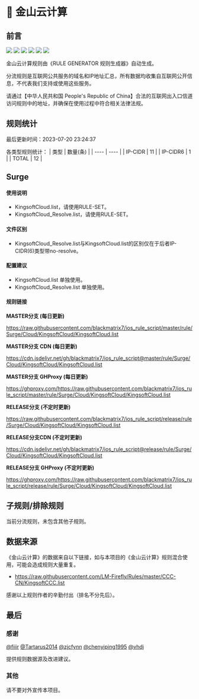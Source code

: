 # 🧸 金山云计算

## 前言

![](https://shields.io/badge/-移除重复规则-ff69b4) ![](https://shields.io/badge/-DOMAIN与DOMAIN--SUFFIX合并-green) ![](https://shields.io/badge/-DOMAIN--SUFFIX间合并-critical) ![](https://shields.io/badge/-DOMAIN与DOMAIN--KEYWORD合并-9cf) ![](https://shields.io/badge/-DOMAIN--SUFFIX与DOMAIN--KEYWORD合并-blue) ![](https://shields.io/badge/-IP--CIDR(6)合并-blueviolet) 

金山云计算规则由《RULE GENERATOR 规则生成器》自动生成。

分流规则是互联网公共服务的域名和IP地址汇总，所有数据均收集自互联网公开信息，不代表我们支持或使用这些服务。

请通过【中华人民共和国 People's Republic of China】合法的互联网出入口信道访问规则中的地址，并确保在使用过程中符合相关法律法规。

## 规则统计

最后更新时间：2023-07-20 23:24:37

各类型规则统计：
| 类型 | 数量(条)  | 
| ---- | ----  |
| IP-CIDR | 11  | 
| IP-CIDR6 | 1  | 
| TOTAL | 12  | 


## Surge 

#### 使用说明
- KingsoftCloud.list，请使用RULE-SET。
- KingsoftCloud_Resolve.list，请使用RULE-SET。

#### 文件区别
- KingsoftCloud_Resolve.list与KingsoftCloud.list的区别仅在于后者IP-CIDR(6)类型带no-resolve。

#### 配置建议
- KingsoftCloud.list 单独使用。
- KingsoftCloud_Resolve.list 单独使用。

#### 规则链接
**MASTER分支 (每日更新)**

https://raw.githubusercontent.com/blackmatrix7/ios_rule_script/master/rule/Surge/Cloud/KingsoftCloud/KingsoftCloud.list

**MASTER分支 CDN (每日更新)**

https://cdn.jsdelivr.net/gh/blackmatrix7/ios_rule_script@master/rule/Surge/Cloud/KingsoftCloud/KingsoftCloud.list

**MASTER分支 GHProxy (每日更新)**

https://ghproxy.com/https://raw.githubusercontent.com/blackmatrix7/ios_rule_script/master/rule/Surge/Cloud/KingsoftCloud/KingsoftCloud.list

**RELEASE分支 (不定时更新)**

https://raw.githubusercontent.com/blackmatrix7/ios_rule_script/release/rule/Surge/Cloud/KingsoftCloud/KingsoftCloud.list

**RELEASE分支CDN (不定时更新)**

https://cdn.jsdelivr.net/gh/blackmatrix7/ios_rule_script@release/rule/Surge/Cloud/KingsoftCloud/KingsoftCloud.list

**RELEASE分支 GHProxy (不定时更新)**

https://ghproxy.com/https://raw.githubusercontent.com/blackmatrix7/ios_rule_script/release/rule/Surge/Cloud/KingsoftCloud/KingsoftCloud.list

## 子规则/排除规则


当前分流规则，未包含其他子规则。

## 数据来源

《金山云计算》的数据来自以下链接，如与本项目的《金山云计算》规则混合使用，可能会造成规则大量重复。

- https://raw.githubusercontent.com/LM-Firefly/Rules/master/CCC-CN/KingsoftCCC.list


感谢以上规则作者的辛勤付出（排名不分先后）。

## 最后

### 感谢

[@fiiir](https://github.com/fiiir) [@Tartarus2014](https://github.com/Tartarus2014) [@zjcfynn](https://github.com/zjcfynn) [@chenyiping1995](https://github.com/chenyiping1995) [@vhdj](https://github.com/vhdj)

提供规则数据源及改进建议。

### 其他

请不要对外宣传本项目。